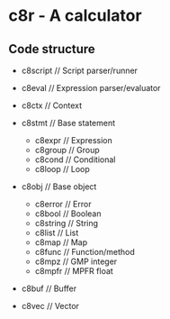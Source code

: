 # c8r - A calculator

## Code structure

   - c8script     // Script parser/runner
   - c8eval       // Expression parser/evaluator
   - c8ctx        // Context

   - c8stmt       // Base statement
     - c8expr     // Expression
     - c8group    // Group
     - c8cond     // Conditional
     - c8loop     // Loop

   - c8obj        // Base object
     - c8error    // Error
     - c8bool     // Boolean
     - c8string   // String
     - c8list     // List
     - c8map      // Map
     - c8func     // Function/method
     - c8mpz      // GMP integer
     - c8mpfr     // MPFR float

   - c8buf        // Buffer
   - c8vec        // Vector
